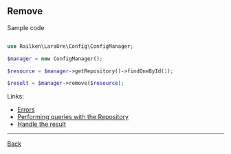 ## Remove 

Sample code

```php

use Railken\LaraOre\Config\ConfigManager;

$manager = new ConfigManager();

$resource = $manager->getRepository()->findOneById(1);

$result = $manager->remove($resource);
```

Links:
* [Errors](errors.md)
* [Performing queries with the Repository](repository.md)
* [Handle the result](result.md)

---
[Back](index.md)